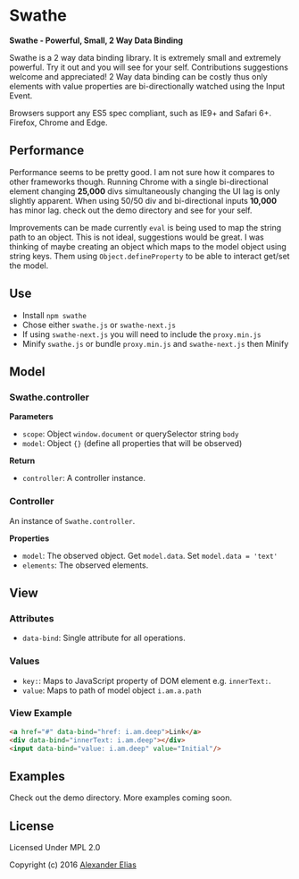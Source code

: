 # Swathe #
**Swathe - Powerful, Small, 2 Way Data Binding**

Swathe is a 2 way data binding library. It is extremely small and extremely powerful. Try it out and you will see for your self. Contributions suggestions welcome and appreciated! 2 Way data binding can be costly thus only elements with value properties are bi-directionally watched using the Input Event.

Browsers support any ES5 spec compliant, such as IE9+ and Safari 6+. Firefox, Chrome and Edge.

## Performance ##
Performance seems to be pretty good. I am not sure how it compares to other frameworks though. Running Chrome with a single bi-directional element changing **25,000** divs simultaneously changing the UI lag is only slightly apparent. When using 50/50 div and bi-directional inputs **10,000** has minor lag. check out the demo directory and see for your self.

Improvements can be made currently `eval` is being used to map the string path to an object. This is not ideal, suggestions would be great. I was thinking of maybe creating an object which maps to the model object using string keys. Them using `Object.defineProperty` to be able to interact get/set the model.


## Use ##
- Install `npm swathe`
- Chose either `swathe.js` or `swathe-next.js`
- If using `swathe-next.js` you will need to include the `proxy.min.js`
- Minify `swathe.js` or bundle `proxy.min.js` and `swathe-next.js` then Minify


## Model ##
### Swathe.controller ###
**Parameters**
- `scope`: Object `window.document` or querySelector string `body`
- `model`: Object `{}` (define all properties that will be observed)

**Return**
- `controller`: A controller instance.

### Controller ###
An instance of `Swathe.controller`.

**Properties**
- `model`: The observed object. Get `model.data`. Set `model.data = 'text'`
- `elements`: The observed elements.


## View ##
### Attributes ###
- `data-bind`: Single attribute for all operations.

### Values ###
- `key:`: Maps to JavaScript property of DOM element e.g. `innerText:`.
- `value`: Maps to path of model object `i.am.a.path`

### View Example ###
```HTML
<a href="#" data-bind="href: i.am.deep">Link</a>
<div data-bind="innerText: i.am.deep"></div>
<input data-bind="value: i.am.deep" value="Initial"/>
```


## Examples ##
Check out the demo directory. More examples coming soon.


## License ##
Licensed Under MPL 2.0

Copyright (c) 2016 [Alexander Elias](https://github.com/AlexanderElias/)

